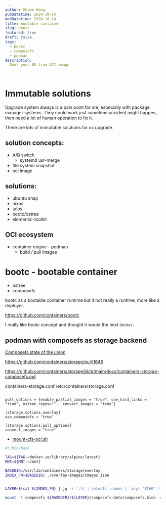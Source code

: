 ```yaml
---
author: Shawn Wang
pubDatetime: 2024-10-14
modDatetime: 2024-10-14
title: bootable container
slug: bootc
featured: true
draft: false
tags:
  - bootc
  - composefs
  - podman
description:
  Boot your OS from OCI image

---
```


# Immutable solutions

Upgrade system always is a pain point for me, especially with package manager systems.
They could work just sometime accident might happen, then need a lot of human operation to fix it.

There are lots of immutable solutions for os upgrade.

## solution concepts:
- A/B switch
  -  systemd usr-merge
- file system snapshot
- oci image

## solutions:
- ubuntu snap
- nixos
- talos
- bootc/ostree
- elemental-toolkit

## OCI ecosystem

- container engine - podman
  - build / pull images

# bootc - bootable container


- ostree
- composefs

bootc as a bootable container runtime but it not really a runtime, more like a deployer.

https://github.com/containers/bootc

I really like bootc concept and thought it would the next `docker`.


## podman with composefs as storage backend

[Composefs state of the union](https://blogs.gnome.org/alexl/2023/07/11/composefs-state-of-the-union/)

https://github.com/containers/storage/pull/1646


https://github.com/containers/storage/blob/main/docs/containers-storage-composefs.md

containers-storage.conf /etc/containers/storage.conf

```

pull_options = {enable_partial_images = "true", use_hard_links = "true", ostree_repos="",  convert_images = "true"}

[storage.options.overlay]
use_composefs = "true"

```

```
[storage.options.pull_options]
convert_images = "true"
```

* [mount-cfs-oci.sh](/assets/mount-cfs-oci.sh)

```bash
#!/bin/bash

TAG=${TAG:=docker.io/library/alpine:latest} 
MNT=${MNT:=/mnt}

BASEDIR=/var/lib/containers/storage/overlay
INDEX_FN=$BASEDIR/../overlay-images/images.json


LAYER=$(cat ${INDEX_FN} | jq -r '.[] | select( .names |  any( "$TAG" ) )  | .layer')

mount -t composefs ${BASEDIR}/${LAYER}/composefs-data/composefs.blob -o basedir=${BASEDIR} $MNT
```
